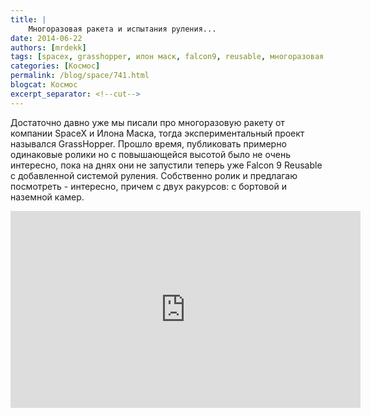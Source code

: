 ```yaml
---
title: |
    Многоразовая ракета и испытания руления...
date: 2014-06-22
authors: [mrdekk]
tags: [spacex, grasshopper, илон маск, falcon9, reusable, многоразовая ракета]
categories: [Космос]
permalink: /blog/space/741.html
blogcat: Космос
excerpt_separator: <!--cut-->
---
```


Достаточно давно уже мы писали про многоразовую ракету от компании SpaceX и Илона Маска, тогда экспериментальный проект назывался GrassHopper. Прошло время, публиковать примерно одинаковые ролики но с повышающейся высотой было не очень интересно, пока на днях они не запустили теперь уже Falcon 9 Reusable с добавленной системой руления.
Собственно ролик и предлагаю посмотреть - интересно, причем с двух ракурсов: с бортовой и наземной камер.

<iframe width="560" height="315" src="https://www.youtube.com/embed/DgLBIdVg3EM" title="YouTube video player" frameborder="0" allow="accelerometer; autoplay; clipboard-write; encrypted-media; gyroscope; picture-in-picture; web-share" allowfullscreen></iframe>
